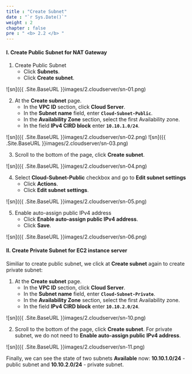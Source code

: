 ```yaml
---
title : "Create Subnet"
date : "`r Sys.Date()`"
weight : 2
chapter : false
pre : " <b> 2.2 </b> "
---
```


#### I. Create Public Subnet for NAT Gateway
1. Create Public Subnet
    + Click **Subnets**.
    + Click **Create subnet**.

![sn]({{ .Site.BaseURL }}images/2.cloudserver/sn-01.png)

2. At the **Create subnet** page.
    + In the **VPC ID** section, click **Cloud Server**.
    + In the **Subnet name** field, enter **`Cloud-Subnet-Public`**.
    + In the **Availability Zone** section, select the first Availability zone.
    + In the field **IPv4 CIRD block** enter **`10.10.1.0/24`**.

![sn]({{ .Site.BaseURL }}images/2.cloudserver/sn-02.png)
![sn]({{ .Site.BaseURL }}images/2.cloudserver/sn-03.png)

3. Scroll to the bottom of the page, click **Create subnet**. 

![sn]({{ .Site.BaseURL }}images/2.cloudserver/sn-04.png)

4. Select **Cloud-Subnet-Public** checkbox and go to **Edit subnet settings**
    + Click **Actions**.
    + Click **Edit subnet settings**.

![sn]({{ .Site.BaseURL }}images/2.cloudserver/sn-05.png)

5. Enable auto-assign public IPv4 address
    + Click **Enable auto-assign public IPv4 address**.
    + Click **Save**.

![sn]({{ .Site.BaseURL }}images/2.cloudserver/sn-06.png)

#### II. Create Private Subnet for EC2 instance server

Similiar to create public subnet, we click at **Create subnet** again to create private subnet:

1. At the **Create subnet** page.
    + In the **VPC ID** section, click **Cloud Server**.
    + In the **Subnet name** field, enter **`Cloud-Subnet-Private`**.
    + In the **Availability Zone** section, select the first Availability zone.
    + In the field **IPv4 CIRD block** enter **`10.10.2.0/24`**.

![sn]({{ .Site.BaseURL }}images/2.cloudserver/sn-10.png)

2. Scroll to the bottom of the page, click **Create subnet**. For private subnet, we do not need to **Enable auto-assign public IPv4 address**.

![sn]({{ .Site.BaseURL }}images/2.cloudserver/sn-11.png)

Finally, we can see the state of two subnets **Available** now: **10.10.1.0/24** - public subnet and **10.10.2.0/24** - private subnet.
